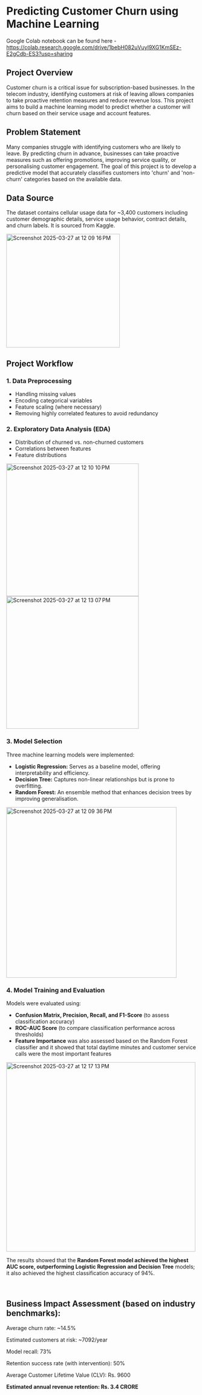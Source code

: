 # Predicting Customer Churn using Machine Learning

Google Colab notebook can be found here - https://colab.research.google.com/drive/1bebH082uVuyI9XG1KmSEz-E2gCdb-ES3?usp=sharing 

## Project Overview
Customer churn is a critical issue for subscription-based businesses. In the telecom industry, identifying customers at risk of leaving allows companies to take proactive retention measures and reduce revenue loss. This project aims to build a machine learning model to predict whether a customer will churn based on their service usage and account features.

## Problem Statement
Many companies struggle with identifying customers who are likely to leave. By predicting churn in advance, businesses can take proactive measures such as offering promotions, improving service quality, or personalising customer engagement. The goal of this project is to develop a predictive model that accurately classifies customers into 'churn' and 'non-churn' categories based on the available data.

## Data Source
The dataset contains cellular usage data for ~3,400 customers including customer demographic details, service usage behavior, contract details, and churn labels. It is sourced from Kaggle.

<img width="300" alt="Screenshot 2025-03-27 at 12 09 16 PM" src="https://github.com/user-attachments/assets/1207ff84-def2-4862-83c4-f801749c1a3a" />


## Project Workflow
### 1. Data Preprocessing
- Handling missing values
- Encoding categorical variables 
- Feature scaling (where necessary)
- Removing highly correlated features to avoid redundancy

### 2. Exploratory Data Analysis (EDA)
- Distribution of churned vs. non-churned customers
- Correlations between features
- Feature distributions

<img width="350" alt="Screenshot 2025-03-27 at 12 10 10 PM" src="https://github.com/user-attachments/assets/ed2cfd39-d130-4eb7-9d17-febed468ad31" /> 
    <img width="350" alt="Screenshot 2025-03-27 at 12 13 07 PM" src="https://github.com/user-attachments/assets/d921af81-83de-4570-be21-8de50ae7eac4" />


### 3. Model Selection
Three machine learning models were implemented:
- **Logistic Regression:** Serves as a baseline model, offering interpretability and efficiency.
- **Decision Tree:** Captures non-linear relationships but is prone to overfitting.
- **Random Forest:** An ensemble method that enhances decision trees by improving generalisation.

<img width="450" alt="Screenshot 2025-03-27 at 12 09 36 PM" src="https://github.com/user-attachments/assets/62e46e57-2ce0-41b2-bf22-cb79aca753a7" />


### 4. Model Training and Evaluation
Models were evaluated using:
- **Confusion Matrix, Precision, Recall, and F1-Score** (to assess classification accuracy)
- **ROC-AUC Score** (to compare classification performance across thresholds)
- **Feature Importance** was also assessed based on the Random Forest classifier and it showed that total daytime minutes and customer service calls were the most important features

<img width="500" alt="Screenshot 2025-03-27 at 12 17 13 PM" src="https://github.com/user-attachments/assets/1c59e953-2e74-4ca5-9511-abbcb9d1b8f1" />

The results showed that the **Random Forest model achieved the highest AUC score, outperforming Logistic Regression and Decision Tree** models; it also achieved the highest classification accuracy of 94%.

<br>



## Business Impact Assessment (based on industry benchmarks):

Average churn rate: ~14.5%

Estimated customers at risk: ~7092/year

Model recall: 73%

Retention success rate (with intervention): 50%

Average Customer Lifetime Value (CLV): Rs. 9600

**Estimated annual revenue retention: Rs. 3.4 CRORE**




